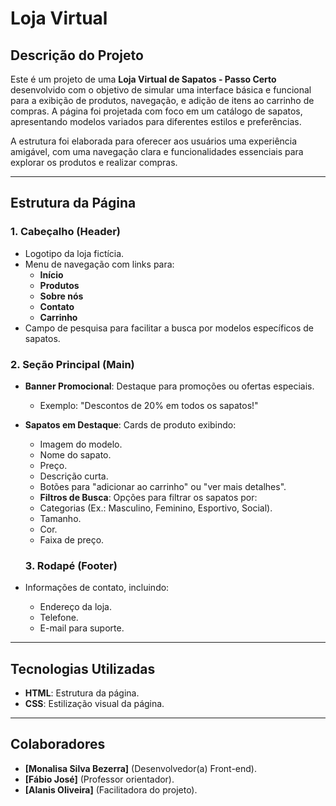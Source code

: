 # Loja Virtual

## Descrição do Projeto
Este é um projeto de uma **Loja Virtual de Sapatos - Passo Certo** desenvolvido com o objetivo de simular uma interface básica e funcional para a exibição de produtos, navegação, e adição de itens ao carrinho de compras. A página foi projetada com foco em um catálogo de sapatos, apresentando modelos variados para diferentes estilos e preferências.

A estrutura foi elaborada para oferecer aos usuários uma experiência amigável, com uma navegação clara e funcionalidades essenciais para explorar os produtos e realizar compras.

---

## Estrutura da Página

### 1. Cabeçalho (Header)
- Logotipo da loja fictícia.
- Menu de navegação com links para:
    - **Início**  
    - **Produtos**  
    - **Sobre nós**  
    - **Contato**  
    - **Carrinho**
- Campo de pesquisa para facilitar a busca por modelos específicos de sapatos.

### 2. Seção Principal (Main)
- **Banner Promocional**: Destaque para promoções ou ofertas especiais.  
  - Exemplo: "Descontos de 20% em todos os sapatos!"  
- **Sapatos em Destaque**: Cards de produto exibindo:  
  - Imagem do modelo.  
  - Nome do sapato.  
  - Preço.  
  - Descrição curta.  
  - Botões para "adicionar ao carrinho" ou "ver mais detalhes". 
  - **Filtros de Busca**: Opções para filtrar os sapatos por:  
  - Categorias (Ex.: Masculino, Feminino, Esportivo, Social).  
  - Tamanho.  
  - Cor.  
  - Faixa de preço. 

  ### 3. Rodapé (Footer)  
- Informações de contato, incluindo:  
  - Endereço da loja.  
  - Telefone.  
  - E-mail para suporte.  

--- 

## Tecnologias Utilizadas  
- **HTML**: Estrutura da página.  
- **CSS**: Estilização visual da página.  

---

## Colaboradores  
- **[Monalisa Silva Bezerra]** (Desenvolvedor(a) Front-end).  
- **[Fábio José]** (Professor orientador).
- **[Alanis Oliveira]** (Facilitadora do projeto).
